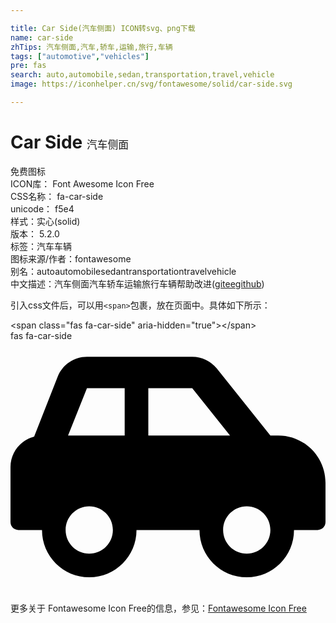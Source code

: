 ```yaml
---

title: Car Side(汽车侧面) ICON转svg、png下载
name: car-side
zhTips: 汽车侧面,汽车,轿车,运输,旅行,车辆
tags: ["automotive","vehicles"]
pre: fas
search: auto,automobile,sedan,transportation,travel,vehicle
image: https://iconhelper.cn/svg/fontawesome/solid/car-side.svg

---
```


# Car Side  <small style="font-size: 60%;font-weight: 100">汽车侧面</small>


<div class="detail-page">
<p>
<span><span class="badge-success badge">免费图标</span> </span>
<br/>
<span>
ICON库：
<span class="badge-secondary badge">Font Awesome Icon Free</span> 
</span>
<br/>
<span>
CSS名称：
<span class="badge-secondary badge">fa-car-side</span> 
</span>
<br/>
<span>
unicode：
<span class="badge-secondary badge">f5e4</span> 
<copy-btn content='f5e4' btn-title=""></copy-btn>
<copy-btn :content='String.fromCodePoint(parseInt("f5e4", 16))' btn-title="复制U"></copy-btn>
</span><br/><span>样式：<span class="badge-light badge">实心(solid)</span></span>
<br/>
<span>
版本：
<span class="badge-secondary badge">5.2.0</span> 
</span><br/><span>标签：<span class="badge-light badge"><router-link to="/tags/automotive.html">汽车</router-link></span><span class="badge-light badge"><router-link to="/tags/vehicles.html">车辆</router-link></span></span>
<br/>
<span>图标来源/作者：<span class="badge-light badge">fontawesome</span></span> 
<br/>
<span>别名：<span class="badge-light badge">auto</span><span class="badge-light badge">automobile</span><span class="badge-light badge">sedan</span><span class="badge-light badge">transportation</span><span class="badge-light badge">travel</span><span class="badge-light badge">vehicle</span></span><br/><span class="zh-detail">中文描述：<span class="badge-primary badge">汽车侧面</span><span class="badge-primary badge">汽车</span><span class="badge-primary badge">轿车</span><span class="badge-primary badge">运输</span><span class="badge-primary badge">旅行</span><span class="badge-primary badge">车辆</span><span class="help-link"><span>帮助改进</span>(<a href="https://gitee.com/liuwave/icon-helper/edit/master/json/fontawesome/solid/car-side.json" target="_blank" rel="noopener noreferrer">gitee</a><a href="https://github.com/liuwave/icon-helper/edit/master/json/fontawesome/solid/car-side.json" target="_blank" rel="noopener noreferrer">github</a></span>)</span><br/>
</p>
</div>
<div class="alert alert-dark">
  <i class="fas fa-car-side fa-xs"></i>
  <i class="fas fa-car-side fa-sm"></i>
  <i class="fas fa-car-side fa-lg"></i>
  <i class="fas fa-car-side fa-2x"></i>
  <i class="fas fa-car-side fa-3x"></i>
  <i class="fas fa-car-side fa-5x"></i>
  <i class="fas fa-car-side fa-7x"></i>
</div>
<div>
  <p>引入css文件后，可以用<code>&lt;span&gt;</code>包裹，放在页面中。具体如下所示：    
  </p>
  <div class="alert alert-primary" style="font-size: 14px">
    &lt;span class="fas fa-car-side" aria-hidden="true"&gt;&lt;/span&gt;
    <copy-btn content='<span class="fas fa-car-side" aria-hidden="true"></span>'></copy-btn>
  </div>
  <div class="alert alert-secondary">
    <i class="fas fa-car-side"
    style="font-size: 24px"
    aria-hidden="true"></i> fas fa-car-side
    <copy-btn content="fas fa-car-side" btn-title="复制图标名称"></copy-btn>
  </div>
</div>
<div id="svg" class="svg-wrap">
<svg xmlns="http://www.w3.org/2000/svg" viewBox="0 0 640 512"><path d="M544 192h-16L419.22 56.02A64.025 64.025 0 0 0 369.24 32H155.33c-26.17 0-49.7 15.93-59.42 40.23L48 194.26C20.44 201.4 0 226.21 0 256v112c0 8.84 7.16 16 16 16h48c0 53.02 42.98 96 96 96s96-42.98 96-96h128c0 53.02 42.98 96 96 96s96-42.98 96-96h48c8.84 0 16-7.16 16-16v-80c0-53.02-42.98-96-96-96zM160 432c-26.47 0-48-21.53-48-48s21.53-48 48-48 48 21.53 48 48-21.53 48-48 48zm72-240H116.93l38.4-96H232v96zm48 0V96h89.24l76.8 96H280zm200 240c-26.47 0-48-21.53-48-48s21.53-48 48-48 48 21.53 48 48-21.53 48-48 48z"/></svg>
</div>
<detail full-name='fa-car-side'></detail>

<Vssue title="关于“Car Side”的评论" />
    
<div><p>更多关于  Fontawesome Icon Free的信息，参见：<a target="_blank" href="https://iconhelper.cn/fontawesome.html">Fontawesome Icon Free</a>
</p></div>
